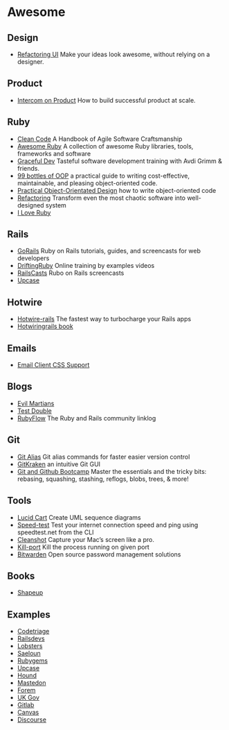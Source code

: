 # Awesome

## Design
- [Refactoring UI](https://www.refactoringui.com/book) Make your ideas look awesome, without relying on a designer.

## Product
- [Intercom on Product](https://open.spotify.com/show/6d9s4PBzvdESARqUadlCpo) How to build successful product at scale.

## Ruby
- [Clean Code](https://www.amazon.com/Clean-Code-Handbook-Software-Craftsmanship/dp/0132350882) A Handbook of Agile Software Craftsmanship
- [Awesome Ruby](https://github.com/markets/awesome-ruby) A collection of awesome Ruby libraries, tools, frameworks and software 
- [Graceful Dev](https://graceful.dev/courses/) Tasteful software development training with Avdi Grimm & friends.
- [99 bottles of OOP](https://sandimetz.com/99bottles) a practical guide to writing cost-effective, maintainable, and pleasing object-oriented code. 
- [Practical Object-Orientated Design](https://sandimetz.com/products) how to write object-oriented code
- [Refactoring](https://www.amazon.com/Refactoring-Ruby-Addison-Wesley-Professional/dp/0321984137) Transform even the most chaotic software into well-designed system
- [I Love Ruby](https://i-love-ruby.gitlab.io/book)

## Rails
- [GoRails](gorails.com/) Ruby on Rails tutorials, guides, and screencasts for web developers
- [DriftingRuby](https://www.driftingruby.com/) Online training by examples videos
- [RailsCasts](http://railscasts.com/) Rubo on Rails screencasts
- [Upcase](https://thoughtbot.com/upcase) 

## Hotwire
- [Hotwire-rails](https://pragmaticstudio.com/hotwire-rails) The fastest way to turbocharge your Rails apps
- [Hotwiringrails book](https://book.hotwiringrails.com/)

## Emails
- [Email Client CSS Support](https://templates.mailchimp.com/resources/email-client-css-support/)

## Blogs
- [Evil Martians](https://evilmartians.com/chronicles)
- [Test Double](https://blog.testdouble.com/)
- [RubyFlow](https://rubyflow.com/) The Ruby and Rails community linklog

## Git
- [Git Alias](https://github.com/GitAlias/gitalias) Git alias commands for faster easier version control 
- [GitKraken](https://www.gitkraken.com/) an intuitive Git GUI
- [Git and Github Bootcamp](https://www.udemy.com/course/git-and-github-bootcamp) Master the essentials and the tricky bits: rebasing, squashing, stashing, reflogs, blobs, trees, & more!

## Tools
- [Lucid Cart](https://lucid.app/documents#/dashboard) Create UML sequence diagrams
- [Speed-test](https://github.com/sindresorhus/speed-test) Test your internet connection speed and ping using speedtest.net from the CLI 
- [Cleanshot](https://cleanshot.com/) Capture your Mac’s screen like a pro.
- [Kill-port](https://github.com/tiaanduplessis/kill-port) Kill the process running on given port
- [Bitwarden](https://github.com/bitwarden) Open source password management solutions

## Books
- [Shapeup](https://basecamp.com/shapeup) 

## Examples
- [Codetriage](https://github.com/codetriage)
- [Railsdevs](https://github.com/joemasilotti/railsdevs.com)
- [Lobsters](https://github.com/lobsters/lobsters)
- [Saeloun](https://blog.saeloun.com/)
- [Rubygems](https://github.com/rubygems/rubygems.org)
- [Upcase](https://github.com/thoughtbot/upcase)
- [Hound](https://github.com/houndci/hound)
- [Mastedon](https://github.com/mastodon/mastodon)
- [Forem](https://github.com/forem/forem)
- [UK Gov](https://github.com/alphagov/whitehall)
- [Gitlab](https://gitlab.com/gitlab-org/gitlab)
- [Canvas](https://github.com/instructure/canvas-lms)
- [Discourse](https://github.com/discourse/discourse)
